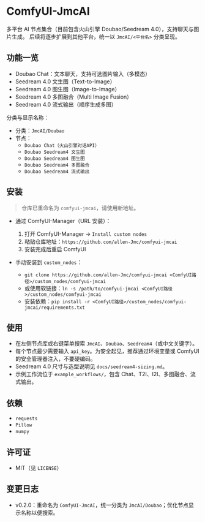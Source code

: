 # ComfyUI-JmcAI

多平台 AI 节点集合（目前包含火山引擎 Doubao/Seedream 4.0），支持聊天与图片生成。
后续将逐步扩展到其他平台，统一以 `JmcAI/<平台名>` 分类呈现。

## 功能一览
- Doubao Chat：文本聊天，支持可选图片输入（多模态）
- Seedream 4.0 文生图（Text-to-Image）
- Seedream 4.0 图生图（Image-to-Image）
- Seedream 4.0 多图融合（Multi Image Fusion）
- Seedream 4.0 流式输出（顺序生成多图）

分类与显示名称：
- 分类：`JmcAI/Doubao`
- 节点：
  - `Doubao Chat（火山引擎对话API）`
  - `Doubao Seedream4 文生图`
  - `Doubao Seedream4 图生图`
  - `Doubao Seedream4 多图融合`
  - `Doubao Seedream4 流式输出`

## 安装
> 仓库已重命名为 `comfyui-jmcai`，请使用新地址。

- 通过 ComfyUI-Manager（URL 安装）：
  1. 打开 ComfyUI-Manager → `Install custom nodes`
  2. 粘贴仓库地址：`https://github.com/allen-Jmc/comfyui-jmcai`
  3. 安装完成后重启 ComfyUI

- 手动安装到 `custom_nodes`：
  - `git clone https://github.com/allen-Jmc/comfyui-jmcai <ComfyUI路径>/custom_nodes/comfyui-jmcai`
  - 或使用软链接：`ln -s /path/to/comfyui-jmcai <ComfyUI路径>/custom_nodes/comfyui-jmcai`
  - 安装依赖：`pip install -r <ComfyUI路径>/custom_nodes/comfyui-jmcai/requirements.txt`

## 使用
- 在左侧节点库或右键菜单搜索 `JmcAI`、`Doubao`、`Seedream4`（或中文关键字）。
- 每个节点最少需要输入 `api_key`。为安全起见，推荐通过环境变量或 ComfyUI 的安全管理器注入，不要硬编码。
- Seedream 4.0 尺寸与选型说明见 `docs/seedream4-sizing.md`。
- 示例工作流位于 `example_workflows/`，包含 Chat、T2I、I2I、多图融合、流式输出。

## 依赖
- `requests`
- `Pillow`
- `numpy`


## 许可证
- MIT（见 `LICENSE`）

## 变更日志
- v0.2.0：重命名为 `ComfyUI-JmcAI`，统一分类为 `JmcAI/Doubao`；优化节点显示名称以便搜索。